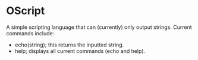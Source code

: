 # OScript
A simple scripting language that can (currently) only output strings.
Current commands include:
* echo(string); this returns the inputted string.
* help; displays all current commands (echo and help).
